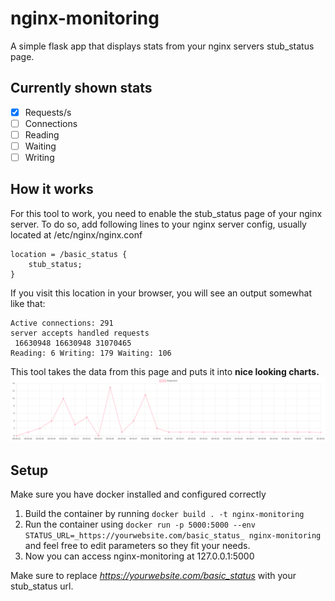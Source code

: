 # nginx-monitoring
A simple flask app that displays stats from your nginx servers stub_status page.
## Currently shown stats
- [x] Requests/s
- [ ] Connections
- [ ] Reading
- [ ] Waiting
- [ ] Writing
## How it works
For this tool to work, you need to enable the stub_status page of
your nginx server. To do so, add following lines to your nginx
server config, usually located at /etc/nginx/nginx.conf
```
location = /basic_status {
    stub_status;
}
```
If you visit this location in your browser, you will see an output
somewhat like that:
```
Active connections: 291
server accepts handled requests
 16630948 16630948 31070465
Reading: 6 Writing: 179 Waiting: 106
```
This tool takes the data from this page and puts it into **nice
looking charts.**
![chart](./assets/nginx-monitoring.png)
## Setup
Make sure you have docker installed and configured correctly
1. Build the container by running ```docker build . -t nginx-monitoring```
2. Run the container using
```docker run -p 5000:5000 --env STATUS_URL=_https://yourwebsite.com/basic_status_ nginx-monitoring```
and feel free to edit parameters so they fit your needs.
3. Now you can access nginx-monitoring at 127.0.0.1:5000

Make sure to replace _https://yourwebsite.com/basic_status_ with your stub_status url.
